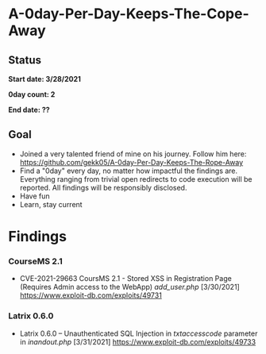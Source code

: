# A-0day-Per-Day-Keeps-The-Cope-Away

## Status 

**Start date: 3/28/2021**

**0day count: 2**

**End date: ??**

## Goal 
* Joined a very talented friend of mine on his journey. Follow him here: https://github.com/gekk05/A-0day-Per-Day-Keeps-The-Rope-Away
* Find a "0day" every day, no matter how impactful the findings are. Everything ranging from trivial open redirects to code execution will be reported. All findings will be responsibly disclosed.
* Have fun
* Learn, stay current


<h1> Findings </h1>

### CourseMS 2.1

* CVE-2021-29663 CoursMS 2.1 - Stored XSS in Registration Page (Requires Admin access to the WebApp)  *add_user.php* [3/30/2021]                                        https://www.exploit-db.com/exploits/49731
### Latrix 0.6.0
* Latrix 0.6.0 – Unauthenticated SQL Injection in *txtaccesscode* parameter in *inandout.php* [3/31/2021]                                                                                                      https://www.exploit-db.com/exploits/49733

 


